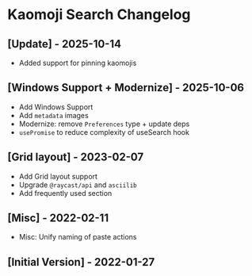 # Kaomoji Search Changelog

## [Update] - 2025-10-14

- Added support for pinning kaomojis

## [Windows Support + Modernize] - 2025-10-06

- Add Windows Support
- Add `metadata` images
- Modernize: remove `Preferences` type + update deps
- `usePromise` to reduce complexity of useSearch hook

## [Grid layout] - 2023-02-07

- Add Grid layout support
- Upgrade `@raycast/api` and `asciilib`
- Add frequently used section

## [Misc] - 2022-02-11

- Misc: Unify naming of paste actions

## [Initial Version] - 2022-01-27

